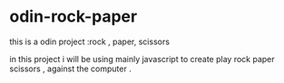 # odin-rock-paper
this is a odin project :rock , paper, scissors

in this project i will be using mainly javascript to create play rock paper scissors , against the computer .
